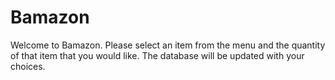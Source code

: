 # Bamazon
Welcome to Bamazon. Please select an item from the menu and the quantity of that item that you would like. The database will be updated with your choices.
